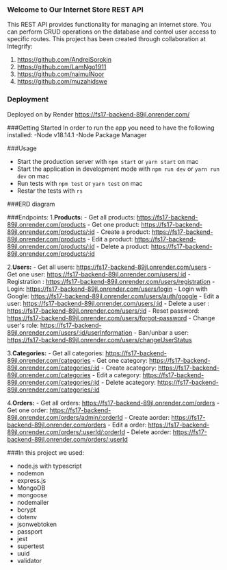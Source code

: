 ### Welcome to Our Internet Store REST API
This REST API provides functionality for managing an internet store. You can perform CRUD operations on the database and control user access to specific routes.
This project has been created through collaboration at Integrify:
1. https://github.com/AndreiSorokin 
2. https://github.com/LamNgo1911
3. https://github.com/naimulNoor
4. https://github.com/muzahidswe

### Deployment
Deployed on by Render
https://fs17-backend-89jl.onrender.com/

###Getting Started
In order to run the app you need to have the following installed:
-Node v18.14.1
-Node Package Manager

###Usage
- Start the production server with `npm start` or `yarn start` on mac
- Start the application in development mode with `npm run dev` or `yarn run dev` on mac
- Run tests with `npm test` or `yarn test` on mac 
- Restar the tests with `rs`

###ERD diagram

###Endpoints:
 1.**Products:**
    - Get all products: https://fs17-backend-89jl.onrender.com/products
    - Get one product: https://fs17-backend-89jl.onrender.com/products/:id
    - Create a product: https://fs17-backend-89jl.onrender.com/products
    - Edit a product: https://fs17-backend-89jl.onrender.com/products/:id
    - Delete a product: https://fs17-backend-89jl.onrender.com/products/:id

 2.**Users:**
    - Get all users: https://fs17-backend-89jl.onrender.com/users
    - Get one user: https://fs17-backend-89jl.onrender.com/users/:id
    - Registration : https://fs17-backend-89jl.onrender.com/users/registration
    - Login: https://fs17-backend-89jl.onrender.com/users/login
    - Login with Google: https://fs17-backend-89jl.onrender.com/users/auth/google
    - Edit a user: https://fs17-backend-89jl.onrender.com/users/:id
    - Delete a user : https://fs17-backend-89jl.onrender.com/users/:id
    - Reset password: https://fs17-backend-89jl.onrender.com/users/forgot-password
    - Change user's role: https://fs17-backend-89jl.onrender.com/users/:id/userInformation
    - Ban/unbar a user: https://fs17-backend-89jl.onrender.com/users/changeUserStatus

 3.**Categories:**
    - Get all categories: https://fs17-backend-89jl.onrender.com/categories
    - Get one category: https://fs17-backend-89jl.onrender.com/categories/:id
    - Create acategory: https://fs17-backend-89jl.onrender.com/categories
    - Edit a category: https://fs17-backend-89jl.onrender.com/categories/:id
    - Delete acategory: https://fs17-backend-89jl.onrender.com/categories/:id 

 4.**Orders:**
    - Get all orders: https://fs17-backend-89jl.onrender.com/orders
    - Get one order: https://fs17-backend-89jl.onrender.com/orders/admin/:orderId
    - Create aorder: https://fs17-backend-89jl.onrender.com/orders
    - Edit a order: https://fs17-backend-89jl.onrender.com/orders/:userId/:orderId
    - Delete aorder: https://fs17-backend-89jl.onrender.com/orders/:userId

###In this project we used:
- node.js with typescript
- nodemon
- express.js
- MongoDB
- mongoose
- nodemailer
- bcrypt
- dotenv
- jsonwebtoken
- passport
- jest
- supertest
- uuid
- validator